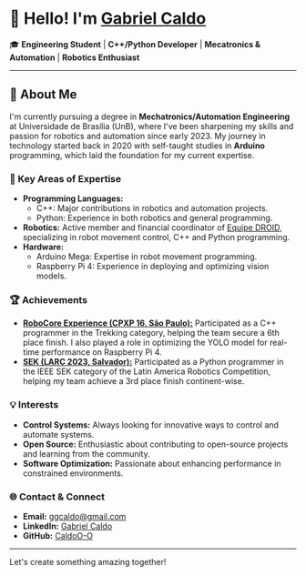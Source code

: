 # 👋 Hello! I'm [Gabriel Caldo](https://github.com/CaldoO-O)

🎓 **Engineering Student** | **C++/Python Developer** | **Mecatronics & Automation** | **Robotics Enthusiast**

---

## 🚀 About Me

I'm currently pursuing a degree in **Mechatronics/Automation Engineering** at Universidade de Brasília (UnB), where I've been sharpening my skills and passion for robotics and automation since early 2023. My journey in technology started back in 2020 with self-taught studies in **Arduino** programming, which laid the foundation for my current expertise.

### 🎯 Key Areas of Expertise
- **Programming Languages:** 
  - C++: Major contributions in robotics and automation projects.
  - Python: Experience in both robotics and general programming.
- **Robotics:** Active member and financial coordinator of [Equipe DROID](https://github.com/UnbDroid), specializing in robot movement control, C++ and Python programming.
- **Hardware:** 
  - Arduino Mega: Expertise in robot movement programming.
  - Raspberry Pi 4: Experience in deploying and optimizing vision models.

### 🏆 Achievements
- [**RoboCore Experience (CPXP 16, São Paulo):**](https://github.com/UnbDroid/TREEKING2K24) Participated as a C++ programmer in the Trekking category, helping the team secure a 6th place finish. I also played a role in optimizing the YOLO model for real-time performance on Raspberry Pi 4.
- [**SEK (LARC 2023, Salvador):**](https://github.com/UnbDroid/Sek2023) Participated as a Python programmer in the IEEE SEK category of the Latin America Robotics Competition, helping my team achieve a 3rd place finish continent-wise.

### 💡 Interests
- **Control Systems:** Always looking for innovative ways to control and automate systems.
- **Open Source:** Enthusiastic about contributing to open-source projects and learning from the community.
- **Software Optimization:** Passionate about enhancing performance in constrained environments.

### 🌐 Contact & Connect
- **Email:** [ggcaldo@gmail.com](mailto:ggcaldo@gmail.com)
- **LinkedIn:** [Gabriel Caldo](https://www.linkedin.com/in/gabriel-caldo/)
- **GitHub:** [CaldoO-O](https://github.com/CaldoO-O)

---

Let's create something amazing together!
